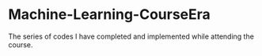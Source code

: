 # Machine-Learning-CourseEra
The series of codes I have completed and implemented while attending the course.
